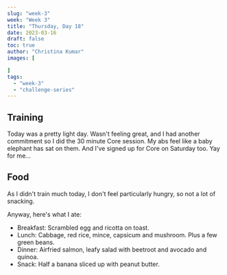 ```yaml
---
slug: "week-3"
week: "Week 3"
title: "Thursday, Day 18"
date: 2023-03-16
draft: false
toc: true
author: "Christina Kumar"
images: [

]
tags:
  - "week-3"
  - "challenge-series"
---
```


## Training

Today was a pretty light day. Wasn't feeling great, and I had another commitment so I did the 30 minute Core session. My abs feel like a baby elephant has sat on them. And I've signed up for Core on Saturday too. Yay for me...


## Food

As I didn't train much today, I don't feel particularly hungry, so not a lot of snacking.

Anyway, here's what I ate:

- Breakfast: Scrambled egg and ricotta on toast.
- Lunch: Cabbage, red rice, mince, capsicum and mushroom. Plus a few green beans.
- Dinner: Airfried salmon, leafy salad with beetroot and avocado and quinoa.
- Snack: Half a banana sliced up with peanut butter.